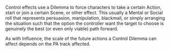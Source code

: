 Control effects use a Dilemma to force characters to take a certain Action, start or join a certain Scene, or other effect. This usually a Mental or Social roll that represents persuasion, manipulation, blackmail, or simply arranging the situation such that the option the controller want the target to choose is genuinely the best (or even only viable) path forward.

As with Influence, the scale of the future actions a Control Dilemma can affect depends on the PA track affected.